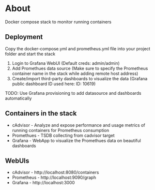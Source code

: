 # About

Docker compose stack to monitor running containers

## Deployment

Copy the docker-compose.yml and prometheus.yml file into your project folder and start the stack

 1. Login to Grafana WebUI (Default creds: admin/admin)
 2. Add Promethues data source (Make sure to specify the Prometheus container name in the stack while adding remote host address)
 3. Create/import third-party dashboards to visualize the data (Grafana public dashboard ID used here: ID: 10619)
 
TODO: Use Grafana provisioning to add datasource and dashboards automatically

## Containers in the stack

- cAdvisor - Analyze and expose performance and usage metrics of running containers for Prometheus consumption
- Promethues - TSDB collecting from cadvisor target
- Grafana - WebApp to visualize the Promethues data on beautiful dashboards

## WebUIs

 - cAdvisor - http://localhost:8080/containers
 - Prometheus - http://localhost:9090/graph
 - Grafana - http://localhost:3000

